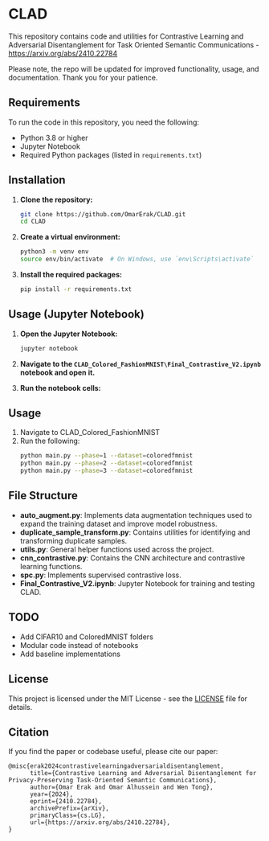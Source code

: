 # CLAD

This repository contains code and utilities for Contrastive Learning and Adversarial Disentanglement for Task Oriented  Semantic Communications - https://arxiv.org/abs/2410.22784

Please note, the repo will be updated for improved functionality, usage, and documentation. Thank you for your patience. 
## Requirements

To run the code in this repository, you need the following:

- Python 3.8 or higher
- Jupyter Notebook
- Required Python packages (listed in `requirements.txt`)

## Installation

1. **Clone the repository:**
    ```sh
    git clone https://github.com/OmarErak/CLAD.git
    cd CLAD
    ```

2. **Create a virtual environment:**
    ```sh
    python3 -m venv env
    source env/bin/activate  # On Windows, use `env\Scripts\activate`
    ```

3. **Install the required packages:**
    ```sh
    pip install -r requirements.txt
    ```

## Usage (Jupyter Notebook)

1. **Open the Jupyter Notebook:**
    ```sh
    jupyter notebook
    ```

2. **Navigate to the `CLAD_Colored_FashionMNIST\Final_Contrastive_V2.ipynb` notebook and open it.**

3. **Run the notebook cells:**


## Usage 

1. Navigate to CLAD_Colored_FashionMNIST
2. Run the following:
    ```sh
    python main.py --phase=1 --dataset=coloredfmnist
    python main.py --phase=2 --dataset=coloredfmnist
    python main.py --phase=3 --dataset=coloredfmnist
    ```


## File Structure

- **auto_augment.py**: Implements data augmentation techniques used to expand the training dataset and improve model robustness.
- **duplicate_sample_transform.py**: Contains utilities for identifying and transforming duplicate samples.
- **utils.py**: General helper functions used across the project.
- **cnn_contrastive.py**: Contains the CNN architecture and contrastive learning functions.
- **spc.py**: Implements supervised contrastive loss.
- **Final_Contrastive_V2.ipynb**: Jupyter Notebook for training and testing CLAD.

## TODO
- Add CIFAR10 and ColoredMNIST folders
- Modular code instead of notebooks
- Add baseline implementations

## License

This project is licensed under the MIT License - see the [LICENSE](LICENSE) file for details.


## Citation
If you find the paper or codebase useful, please cite our paper: 
~~~
@misc{erak2024contrastivelearningadversarialdisentanglement,
      title={Contrastive Learning and Adversarial Disentanglement for Privacy-Preserving Task-Oriented Semantic Communications}, 
      author={Omar Erak and Omar Alhussein and Wen Tong},
      year={2024},
      eprint={2410.22784},
      archivePrefix={arXiv},
      primaryClass={cs.LG},
      url={https://arxiv.org/abs/2410.22784}, 
}
~~~

